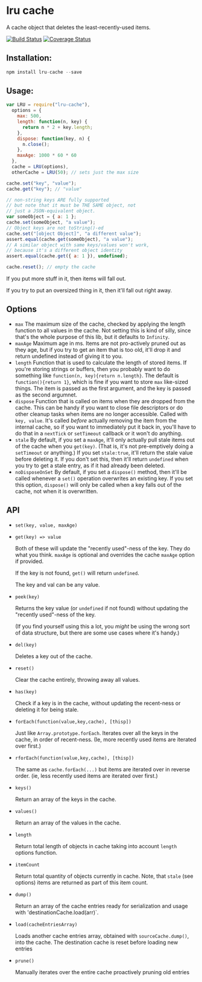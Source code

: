 # lru cache

A cache object that deletes the least-recently-used items.

[![Build Status](https://travis-ci.org/isaacs/node-lru-cache.svg?branch=master)](https://travis-ci.org/isaacs/node-lru-cache) [![Coverage Status](https://coveralls.io/repos/isaacs/node-lru-cache/badge.svg?service=github)](https://coveralls.io/github/isaacs/node-lru-cache)

## Installation:

```javascript
npm install lru-cache --save
```

## Usage:

```javascript
var LRU = require("lru-cache"),
  options = {
    max: 500,
    length: function(n, key) {
      return n * 2 + key.length;
    },
    dispose: function(key, n) {
      n.close();
    },
    maxAge: 1000 * 60 * 60
  },
  cache = LRU(options),
  otherCache = LRU(50); // sets just the max size

cache.set("key", "value");
cache.get("key"); // "value"

// non-string keys ARE fully supported
// but note that it must be THE SAME object, not
// just a JSON-equivalent object.
var someObject = { a: 1 };
cache.set(someObject, "a value");
// Object keys are not toString()-ed
cache.set("[object Object]", "a different value");
assert.equal(cache.get(someObject), "a value");
// A similar object with same keys/values won't work,
// because it's a different object identity
assert.equal(cache.get({ a: 1 }), undefined);

cache.reset(); // empty the cache
```

If you put more stuff in it, then items will fall out.

If you try to put an oversized thing in it, then it'll fall out right
away.

## Options

* `max` The maximum size of the cache, checked by applying the length
  function to all values in the cache. Not setting this is kind of
  silly, since that's the whole purpose of this lib, but it defaults
  to `Infinity`.
* `maxAge` Maximum age in ms. Items are not pro-actively pruned out
  as they age, but if you try to get an item that is too old, it'll
  drop it and return undefined instead of giving it to you.
* `length` Function that is used to calculate the length of stored
  items. If you're storing strings or buffers, then you probably want
  to do something like `function(n, key){return n.length}`. The default is
  `function(){return 1}`, which is fine if you want to store `max`
  like-sized things. The item is passed as the first argument, and
  the key is passed as the second argumnet.
* `dispose` Function that is called on items when they are dropped
  from the cache. This can be handy if you want to close file
  descriptors or do other cleanup tasks when items are no longer
  accessible. Called with `key, value`. It's called _before_
  actually removing the item from the internal cache, so if you want
  to immediately put it back in, you'll have to do that in a
  `nextTick` or `setTimeout` callback or it won't do anything.
* `stale` By default, if you set a `maxAge`, it'll only actually pull
  stale items out of the cache when you `get(key)`. (That is, it's
  not pre-emptively doing a `setTimeout` or anything.) If you set
  `stale:true`, it'll return the stale value before deleting it. If
  you don't set this, then it'll return `undefined` when you try to
  get a stale entry, as if it had already been deleted.
* `noDisposeOnSet` By default, if you set a `dispose()` method, then
  it'll be called whenever a `set()` operation overwrites an existing
  key. If you set this option, `dispose()` will only be called when a
  key falls out of the cache, not when it is overwritten.

## API

* `set(key, value, maxAge)`
* `get(key) => value`

  Both of these will update the "recently used"-ness of the key.
  They do what you think. `maxAge` is optional and overrides the
  cache `maxAge` option if provided.

  If the key is not found, `get()` will return `undefined`.

  The key and val can be any value.

* `peek(key)`

  Returns the key value (or `undefined` if not found) without
  updating the "recently used"-ness of the key.

  (If you find yourself using this a lot, you _might_ be using the
  wrong sort of data structure, but there are some use cases where
  it's handy.)

* `del(key)`

  Deletes a key out of the cache.

* `reset()`

  Clear the cache entirely, throwing away all values.

* `has(key)`

  Check if a key is in the cache, without updating the recent-ness
  or deleting it for being stale.

* `forEach(function(value,key,cache), [thisp])`

  Just like `Array.prototype.forEach`. Iterates over all the keys
  in the cache, in order of recent-ness. (Ie, more recently used
  items are iterated over first.)

* `rforEach(function(value,key,cache), [thisp])`

  The same as `cache.forEach(...)` but items are iterated over in
  reverse order. (ie, less recently used items are iterated over
  first.)

* `keys()`

  Return an array of the keys in the cache.

* `values()`

  Return an array of the values in the cache.

* `length`

  Return total length of objects in cache taking into account
  `length` options function.

* `itemCount`

  Return total quantity of objects currently in cache. Note, that
  `stale` (see options) items are returned as part of this item
  count.

* `dump()`

  Return an array of the cache entries ready for serialization and usage
  with 'destinationCache.load(arr)`.

* `load(cacheEntriesArray)`

  Loads another cache entries array, obtained with `sourceCache.dump()`,
  into the cache. The destination cache is reset before loading new entries

* `prune()`

  Manually iterates over the entire cache proactively pruning old entries
